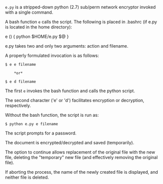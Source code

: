 `e.py` is a stripped-down python (2.7) sub/perm network encryptor invoked with a single command. 

A bash function `e` calls the script. The following is placed in .bashrc (if e.py is located in the home directory):

e () {
	python $HOME/e.py $@
}

e.py takes two and only two arguments: action and filename. 

A properly formulated invocation is as follows:

	$ e e filename
	
		*or*
	
	$ e d filename

The first `e` invokes the bash function and calls the python script. 

The second character ('e' or 'd') facilitates encryption or decryption, respectively. 

Without the bash function, the script is run as:
	
	$ python e.py e filename

The script prompts for a password. 

The document is encrypted/decrypted and saved (temporarily). 

The option to continue allows replacement of the original file with the new file, deleting the "temporary" new file
(and effectively removing the original file).

If aborting the process, the name of the newly created file is displayed, and neither file is deleted. 